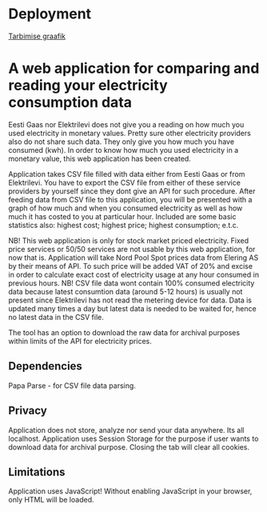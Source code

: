 
# Deployment

<a href="https://nata1993.github.io/tarbimise_graafik/" target="_blank">Tarbimise graafik</a>

# A web application for comparing and reading your electricity consumption data

Eesti Gaas nor Elektrilevi does not give you a reading on how much you used electricity in monetary values. Pretty sure other electricity providers also do not share such data.
They only give you how much you have consumed (kwh). In order to know how much you used electricity in a monetary value, this web application has been created.

Application takes CSV file filled with data either from Eesti Gaas or from Elektrilevi. You have to export
the CSV file from either of these service providers by yourself since they dont give an API for such procedure.
After feeding data from CSV file to this application, you will be presented with a graph of how much and when
you consumed electricity as well as how much it has costed to you at particular hour. Included are some basic
statistics also: highest cost; highest price; highest consumption; e.t.c.

NB! This web application is only for stock market priced electricity. Fixed price services or 50/50 services
are not usable by this web application, for now that is.
Application will take Nord Pool Spot prices data from Elering AS by their means of API. To such price will be
added VAT of 20% and excise in order to calculate exact cost of electricity usage at any hour consumed in previous
hours.
NB! CSV file data wont contain 100% consumed electricity data because latest consumtion data (around 5-12 hours)
is usually not present since Elektrilevi has not read the metering device for data. Data is updated many times
a day but latest data is needed to be waited for, hence no latest data in the CSV file.

The tool has an option to download the raw data for archival purposes within limits of the API for electricity
prices.

## Dependencies

Papa Parse - for CSV file data parsing.

## Privacy

Application does not store, analyze nor send your data anywhere. Its all localhost.
Application uses Session Storage for the purpose if user wants to download data for archival
purpose. Closing the tab will clear all cookies.

## Limitations

Application uses JavaScript! Without enabling JavaScript in your browser, only HTML will be loaded.
